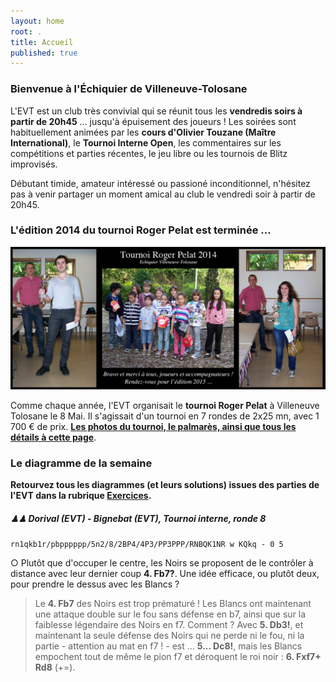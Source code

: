 ```yaml
---
layout: home
root: .
title: Accueil
published: true
---
```


### Bienvenue à l'Échiquier de Villeneuve-Tolosane ###

L'EVT est un club très convivial qui se réunit tous les **vendredis soirs à partir de 20h45** ... jusqu'à épuisement des joueurs ! Les soirées sont habituellement animées par les **cours d'Olivier Touzane (Maître International)**, le **Tournoi Interne Open**, les commentaires sur les compétitions et parties récentes, le jeu libre ou les tournois de Blitz improvisés.

Débutant timide, amateur intéressé ou passioné inconditionnel, n'hésitez pas à venir partager un moment amical au club le vendredi soir à partir de 20h45.

### L'édition 2014 du tournoi Roger Pelat est terminée ... ###

![Tournoi EVT 2014](photos/tournoi-roger-pelat-2014-mix.jpg)

Comme chaque année, l'EVT organisait le **tournoi Roger Pelat** à Villeneuve Tolosane le 8 Mai. Il s'agissait d'un tournoi en 7 rondes de 2x25 mn, avec 1 700 &euro; de prix. **[Les photos du tournoi, le palmarès, ainsi que tous les détails à cette page](tournoi-roger-pelat.html "Tournoi Roger pelat")**.

### Le diagramme de la semaine ###

**Retourvez tous les diagrammes (et leurs solutions) issues des parties de l'EVT dans la rubrique [Exercices](http://echiquier-villeneuve-tolosane.github.io/exercices.html "Exercices").**


##### &#9823;&#9823; **Dorival (EVT) - Bignebat (EVT)**, *Tournoi interne, ronde 8* 

`rn1qkb1r/pbpppppp/5n2/8/2BP4/4P3/PP3PPP/RNBQK1NR w KQkq - 0 5`

&#9675; Plutôt que d'occuper le centre, les Noirs se proposent de le contrôler à distance avec leur dernier coup **4. Fb7?**. Une idée efficace, ou plutôt deux, pour prendre le dessus avec les Blancs ?

> Le **4. Fb7** des Noirs est trop prématuré ! Les Blancs ont maintenant une attaque double sur le fou sans défense en b7, ainsi que sur la faiblesse légendaire des Noirs en f7. Comment ? Avec **5. Db3!**, et maintenant la seule défense des Noirs qui ne perde ni le fou, ni la partie - attention au mat en f7 ! - est ... **5... Dc8!**, mais les Blancs empochent tout de même le pion f7 et déroquent le roi noir : **6. Fxf7+ Rd8** (+=).